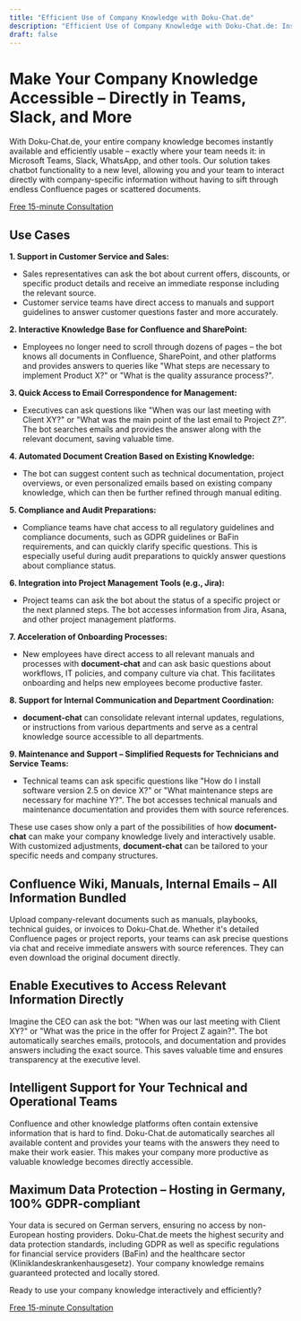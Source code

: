 ```yaml
---
title: "Efficient Use of Company Knowledge with Doku-Chat.de"
description: "Efficient Use of Company Knowledge with Doku-Chat.de: Instant access to company knowledge in Teams, Slack, and more. Optimize customer service, sales, and internal processes."
draft: false
---
```


# Make Your Company Knowledge Accessible – Directly in Teams, Slack, and More

With Doku-Chat.de, your entire company knowledge becomes instantly available and efficiently usable – exactly where your team needs it: in Microsoft Teams, Slack, WhatsApp, and other tools. Our solution takes chatbot functionality to a new level, allowing you and your team to interact directly with company-specific information without having to sift through endless Confluence pages or scattered documents.

<a id="book_meeting" class="btn btn-primary text-white" href="https://outlook.office365.com/owa/calendar/BookameetingwithJustin@datafortress.cloud/bookings/" target="_blank">Free 15-minute Consultation</a>

## Use Cases

**1. Support in Customer Service and Sales:**
   - Sales representatives can ask the bot about current offers, discounts, or specific product details and receive an immediate response including the relevant source.
   - Customer service teams have direct access to manuals and support guidelines to answer customer questions faster and more accurately.

**2. Interactive Knowledge Base for Confluence and SharePoint:**
   - Employees no longer need to scroll through dozens of pages – the bot knows all documents in Confluence, SharePoint, and other platforms and provides answers to queries like "What steps are necessary to implement Product X?" or "What is the quality assurance process?".

**3. Quick Access to Email Correspondence for Management:**
   - Executives can ask questions like "When was our last meeting with Client XY?" or "What was the main point of the last email to Project Z?". The bot searches emails and provides the answer along with the relevant document, saving valuable time.

**4. Automated Document Creation Based on Existing Knowledge:**
   - The bot can suggest content such as technical documentation, project overviews, or even personalized emails based on existing company knowledge, which can then be further refined through manual editing.

**5. Compliance and Audit Preparations:**
   - Compliance teams have chat access to all regulatory guidelines and compliance documents, such as GDPR guidelines or BaFin requirements, and can quickly clarify specific questions. This is especially useful during audit preparations to quickly answer questions about compliance status.

**6. Integration into Project Management Tools (e.g., Jira):**
   - Project teams can ask the bot about the status of a specific project or the next planned steps. The bot accesses information from Jira, Asana, and other project management platforms.

**7. Acceleration of Onboarding Processes:**
   - New employees have direct access to all relevant manuals and processes with **document-chat** and can ask basic questions about workflows, IT policies, and company culture via chat. This facilitates onboarding and helps new employees become productive faster.

**8. Support for Internal Communication and Department Coordination:**
   - **document-chat** can consolidate relevant internal updates, regulations, or instructions from various departments and serve as a central knowledge source accessible to all departments.

**9. Maintenance and Support – Simplified Requests for Technicians and Service Teams:**
   - Technical teams can ask specific questions like "How do I install software version 2.5 on device X?" or "What maintenance steps are necessary for machine Y?". The bot accesses technical manuals and maintenance documentation and provides them with source references.

These use cases show only a part of the possibilities of how **document-chat** can make your company knowledge lively and interactively usable. With customized adjustments, **document-chat** can be tailored to your specific needs and company structures.

## Confluence Wiki, Manuals, Internal Emails – All Information Bundled

Upload company-relevant documents such as manuals, playbooks, technical guides, or invoices to Doku-Chat.de. Whether it's detailed Confluence pages or project reports, your teams can ask precise questions via chat and receive immediate answers with source references. They can even download the original document directly.

## Enable Executives to Access Relevant Information Directly

Imagine the CEO can ask the bot: "When was our last meeting with Client XY?" or "What was the price in the offer for Project Z again?". The bot automatically searches emails, protocols, and documentation and provides answers including the exact source. This saves valuable time and ensures transparency at the executive level.

## Intelligent Support for Your Technical and Operational Teams

Confluence and other knowledge platforms often contain extensive information that is hard to find. Doku-Chat.de automatically searches all available content and provides your teams with the answers they need to make their work easier. This makes your company more productive as valuable knowledge becomes directly accessible.

## Maximum Data Protection – Hosting in Germany, 100% GDPR-compliant

Your data is secured on German servers, ensuring no access by non-European hosting providers. Doku-Chat.de meets the highest security and data protection standards, including GDPR as well as specific regulations for financial service providers (BaFin) and the healthcare sector (Kliniklandeskrankenhausgesetz). Your company knowledge remains guaranteed protected and locally stored.

Ready to use your company knowledge interactively and efficiently?

<a id="book_meeting" class="btn btn-primary text-white" href="https://outlook.office365.com/owa/calendar/BookameetingwithJustin@datafortress.cloud/bookings/" target="_blank">Free 15-minute Consultation</a>
